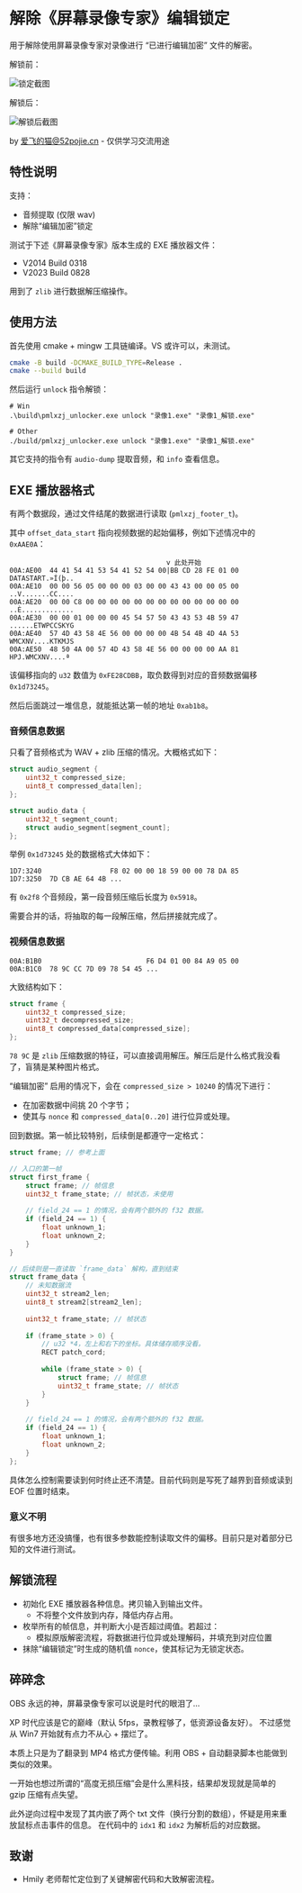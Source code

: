 # 解除《屏幕录像专家》编辑锁定

用于解除使用屏幕录像专家对录像进行 “已进行编辑加密” 文件的解密。

解锁前：

![锁定截图](assets/locked.webp)

解锁后：

![解锁后截图](assets/unlocked.webp)

by 爱飞的猫@52pojie.cn - 仅供学习交流用途

## 特性说明

支持：

- 音频提取 (仅限 wav)
- 解除“编辑加密”锁定

测试于下述《屏幕录像专家》版本生成的 EXE 播放器文件：

- V2014 Build 0318
- V2023 Build 0828

用到了 `zlib` 进行数据解压缩操作。

## 使用方法

首先使用 cmake + mingw 工具链编译。VS 或许可以，未测试。

```sh
cmake -B build -DCMAKE_BUILD_TYPE=Release .
cmake --build build
```

然后运行 `unlock` 指令解锁：

```shell
# Win
.\build\pmlxzj_unlocker.exe unlock "录像1.exe" "录像1_解锁.exe"

# Other
./build/pmlxzj_unlocker.exe unlock "录像1.exe" "录像1_解锁.exe"
```

其它支持的指令有 `audio-dump` 提取音频，和 `info` 查看信息。

## EXE 播放器格式

有两个数据段，通过文件结尾的数据进行读取 (`pmlxzj_footer_t`)。

其中 `offset_data_start` 指向视频数据的起始偏移，例如下述情况中的 `0xAAE0A`：

```text
                                       v 此处开始
00A:AE00  44 41 54 41 53 54 41 52 54 00|BB CD 28 FE 01 00  DATASTART.»Í(þ.. 
00A:AE10  00 00 56 05 00 00 00 03 00 00 43 43 00 00 05 00  ..V.......CC.... 
00A:AE20  00 00 C8 00 00 00 00 00 00 00 00 00 00 00 00 00  ..È............. 
00A:AE30  00 00 01 00 00 00 45 54 57 50 43 43 53 4B 59 47  ......ETWPCCSKYG 
00A:AE40  57 4D 43 58 4E 56 00 00 00 00 4B 54 4B 4D 4A 53  WMCXNV....KTKMJS 
00A:AE50  48 50 4A 00 57 4D 43 58 4E 56 00 00 00 00 AA 81  HPJ.WMCXNV....ª
```

该偏移指向的 `u32` 数值为 `0xFE28CDBB`，取负数得到对应的音频数据偏移 `0x1d73245`。

然后后面跳过一堆信息，就能抵达第一帧的地址 `0xab1b8`。

### 音频信息数据

只看了音频格式为 WAV + zlib 压缩的情况。大概格式如下：

```c
struct audio_segment {
    uint32_t compressed_size;
    uint8_t compressed_data[len];
};

struct audio_data {
    uint32_t segment_count;
    struct audio_segment[segment_count];
};
```

举例 `0x1d73245` 处的数据格式大体如下：

```text
1D7:3240                 F8 02 00 00 18 59 00 00 78 DA 85
1D7:3250  7D CB AE 64 4B ...
```

有 `0x2f8` 个音频段，第一段音频压缩后长度为 `0x5918`。

需要合并的话，将抽取的每一段解压缩，然后拼接就完成了。

### 视频信息数据

```
00A:B1B0                          F6 D4 01 00 84 A9 05 00
00A:B1C0  78 9C CC 7D 09 78 54 45 ...
```

大致结构如下：

```c
struct frame {
    uint32_t compressed_size;
    uint32_t decompressed_size;
    uint8_t compressed_data[compressed_size];
};
```

`78 9C` 是 `zlib` 压缩数据的特征，可以直接调用解压。解压后是什么格式我没看了，盲猜是某种图片格式。

“编辑加密” 启用的情况下，会在 `compressed_size > 10240` 的情况下进行：

- 在加密数据中间挑 20 个字节；
- 使其与 `nonce` 和 `compressed_data[0..20]` 进行位异或处理。

回到数据。第一帧比较特别，后续倒是都遵守一定格式：

```c
struct frame; // 参考上面

// 入口的第一帧
struct first_frame {
    struct frame; // 帧信息
    uint32_t frame_state; // 帧状态，未使用
    
    // field_24 == 1 的情况，会有两个额外的 f32 数据。
    if (field_24 == 1) {
        float unknown_1;
        float unknown_2;
    }
}

// 后续则是一直读取 `frame_data` 解构，直到结束
struct frame_data {
    // 未知数据流
    uint32_t stream2_len;
    uint8_t stream2[stream2_len];
    
    uint32_t frame_state; // 帧状态
    
    if (frame_state > 0) {
        // u32 *4，左上和右下的坐标。具体储存顺序没看。
        RECT patch_cord;
        
        while (frame_state > 0) {
            struct frame; // 帧信息
            uint32_t frame_state; // 帧状态
        }
    }
    
    // field_24 == 1 的情况，会有两个额外的 f32 数据。
    if (field_24 == 1) {
        float unknown_1;
        float unknown_2;
    }
};
```

具体怎么控制需要读到何时终止还不清楚。目前代码则是写死了越界到音频或读到 EOF 位置时结束。

### 意义不明

有很多地方还没搞懂，也有很多参数能控制读取文件的偏移。目前只是对着部分已知的文件进行测试。

## 解锁流程

- 初始化 EXE 播放器各种信息。拷贝输入到输出文件。
  - 不将整个文件放到内存，降低内存占用。
- 枚举所有的帧信息，并判断大小是否超过阈值。若超过：
  - 模拟原版解密流程，将数据进行位异或处理解码，并填充到对应位置
- 抹除“编辑锁定”时生成的随机值 `nonce`，使其标记为无锁定状态。

## 碎碎念

OBS 永远的神，屏幕录像专家可以说是时代的眼泪了…

XP 时代应该是它的巅峰（默认 5fps，录教程够了，低资源设备友好）。
不过感觉从 Win7 开始就有点力不从心 + 摆烂了。

本质上只是为了翻录到 MP4 格式方便传输。利用 OBS + 自动翻录脚本也能做到类似的效果。

一开始也想过所谓的“高度无损压缩”会是什么黑科技，结果却发现就是简单的 gzip 压缩有点失望。

此外逆向过程中发现了其内嵌了两个 txt 文件（换行分割的数组），怀疑是用来重放鼠标点击事件的信息。
在代码中的 `idx1` 和 `idx2` 为解析后的对应数据。

## 致谢

- Hmily 老师帮忙定位到了关键解密代码和大致解密流程。
